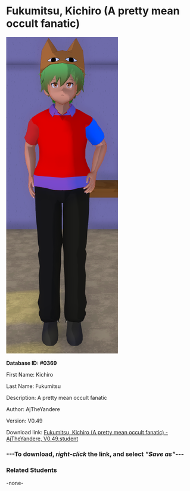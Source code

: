 # Fukumitsu, Kichiro (A pretty mean occult fanatic)

<img src="../../Files/Images/Fukumitsu, Kichiro (A pretty mean occult fanatic).png" title="Fukumitsu, Kichiro (A pretty mean occult fanatic) - AjTheYandere, V0.49">

**Database ID: #0369**

First Name: Kichiro

Last Name: Fukumitsu

Description: A pretty mean occult fanatic

Author: AjTheYandere

Version: V0.49

Download link: <a href="https://raw.githubusercontent.com/Arbiter1223/Daigaku-Gurashi-Custom-Students/master/Files/Student%20Files/Fukumitsu%2C%20Kichiro%20(A%20pretty%20mean%20occult%20fanatic)%20-%20AjTheYandere%2C%20V0.49.student">Fukumitsu, Kichiro (A pretty mean occult fanatic) - AjTheYandere, V0.49.student</a>

### ---**To download, _right-click_ the link, and select _"Save as"_**---

### Related Students

-none-
